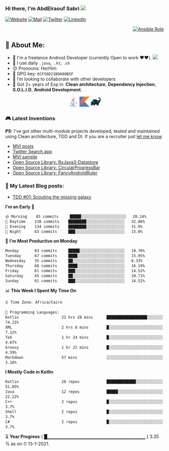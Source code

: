 ### Hi there, I'm AbdElraouf Sabri <img src="https://media.giphy.com/media/hvRJCLFzcasrR4ia7z/giphy.gif" width="25px">
[![Website](https://img.shields.io/badge/-Portfolio-black?style=for-the-badge&logo=google-chrome&logoColor=white)](https://abd3lraouf.tech/)
[![Mail](https://img.shields.io/badge/-Say%20Hi!-black?style=for-the-badge&logo=gmail)](mailto:abdelraoufsabri@gmail.com)
[![Twitter](https://img.shields.io/badge/-Twitter-black?style=for-the-badge&logo=twitter)](https://twitter.com/abd3lraouf)
[![Linkedin](https://img.shields.io/badge/-LinkedIn-black?style=for-the-badge&logo=Linkedin)](https://www.linkedin.com/in/abdelraouf-sabri/)
<p align='right'>
      <a href="https://github.com/AbdElraoufSabri/AbdElraoufSabri/releases/latest/download/AbdElraouf.Sabri.resume.pdf">
            <img alt="Ansible Role" src="https://img.shields.io/static/v1?color=red&label=Resume&logo=adobe&logoColor=white&style=for-the-badge&message=Download">
      </a>
</p>

## 🤵 About Me:
- 🏦 I'm a freelance Android Developer (currently Open to work ❤️❤️).
      <img src="https://media.giphy.com/media/WUlplcMpOCEmTGBtBW/giphy.gif" width="30">
- 🤔 I use daily `.java`,` .kt`, `.sh`
- 😊 Pronouns: He/Him
- 🔑 GPG key: `6CF56D21B9A90B5F`
- 👯 I’m looking to collaborate with other developers
- 💬 Got 2+ years of Exp in: **Clean architecture**, **Dependency Injection**, **S.O.L.I.D**, **Android Development**.

<p align="center">
<img src="https://raw.githubusercontent.com/devicons/devicon/master/icons/java/java-original.svg" alt="java" width="32" height="32"/> 
<img src="https://raw.githubusercontent.com/devicons/devicon/master/icons/kotlin/kotlin-original.svg" alt="kotlin" width="32" height="32"/> 
<img src="https://raw.githubusercontent.com/devicons/devicon/master/icons/gradle/gradle-plain.svg" alt="gradle" width="32" height="32"/> 
</p>

### 🎮 Latest Inventions
**PS:** I've got other multi-module projects developed, tested and maintained using Clean architecture, TDD and DI. If you are a recruiter just [let me know](mailto:abdelraoufsabri@gmail.com)

- [MVI posts](https://github.com/AbdElraoufSabri/MVIPosts)
- [Twitter Search app](https://github.com/AbdElraoufSabri/WeeTwit)
- [MVI sample](https://github.com/AbdElraoufSabri/mviSample)
- [Open Source Library: RxJava3-Datastore](https://github.com/AbdElraoufSabri/DatastoreWithRxJava3)
- [Open Source Library: CircularProgressBar](https://github.com/AbdElraoufSabri/CircularProgressBar)
- [Open Source Library: FancyAndroidRuler](https://github.com/AbdElraoufSabri/FancyAndroidRuler)

### 📕 My Latest Blog posts:
<!-- BLOG-POST-LIST:START -->
- [TDD #01: Scouting the missing galaxy](https://abd3lraouf.tech/tdd/TDD-01-Scouting-the-missing-galaxy/)
<!-- BLOG-POST-LIST:END -->

<!--START_SECTION:waka-->
**I'm an Early 🐤** 

```text
🌞 Morning    85 commits     █████░░░░░░░░░░░░░░░░░░░░   20.24% 
🌆 Daytime    138 commits    ████████░░░░░░░░░░░░░░░░░   32.86% 
🌃 Evening    134 commits    ████████░░░░░░░░░░░░░░░░░   31.9% 
🌙 Night      63 commits     ███░░░░░░░░░░░░░░░░░░░░░░   15.0%

```
📅 **I'm Most Productive on Monday** 

```text
Monday       83 commits     █████░░░░░░░░░░░░░░░░░░░░   19.76% 
Tuesday      67 commits     ████░░░░░░░░░░░░░░░░░░░░░   15.95% 
Wednesday    35 commits     ██░░░░░░░░░░░░░░░░░░░░░░░   8.33% 
Thursday     68 commits     ████░░░░░░░░░░░░░░░░░░░░░   16.19% 
Friday       61 commits     ███░░░░░░░░░░░░░░░░░░░░░░   14.52% 
Saturday     45 commits     ██░░░░░░░░░░░░░░░░░░░░░░░   10.71% 
Sunday       61 commits     ███░░░░░░░░░░░░░░░░░░░░░░   14.52%

```


📊 **This Week I Spent My Time On** 

```text
⌚︎ Time Zone: Africa/Cairo

💬 Programming Languages: 
Kotlin                   22 hrs 20 mins      ██████████████████░░░░░░░   74.21% 
XML                      2 hrs 8 mins        █░░░░░░░░░░░░░░░░░░░░░░░░   7.12% 
TeX                      1 hr 24 mins        █░░░░░░░░░░░░░░░░░░░░░░░░   4.67% 
Groovy                   1 hr 22 mins        █░░░░░░░░░░░░░░░░░░░░░░░░   4.59% 
Markdown                 57 mins             ░░░░░░░░░░░░░░░░░░░░░░░░░   3.16%

```

**I Mostly Code in Kotlin** 

```text
Kotlin                   28 repos            █████████████░░░░░░░░░░░░   51.85% 
Java                     12 repos            █████░░░░░░░░░░░░░░░░░░░░   22.22% 
C++                      2 repos             █░░░░░░░░░░░░░░░░░░░░░░░░   3.7% 
Shell                    2 repos             █░░░░░░░░░░░░░░░░░░░░░░░░   3.7% 
C#                       2 repos             █░░░░░░░░░░░░░░░░░░░░░░░░   3.7%

```



<!--END_SECTION:waka-->

⏳ **Year Progress** { █▁▁▁▁▁▁▁▁▁▁▁▁▁▁▁▁▁▁▁▁▁▁▁▁▁▁▁▁▁ } 3.35 % as on ⏰ 13-1-2021.



